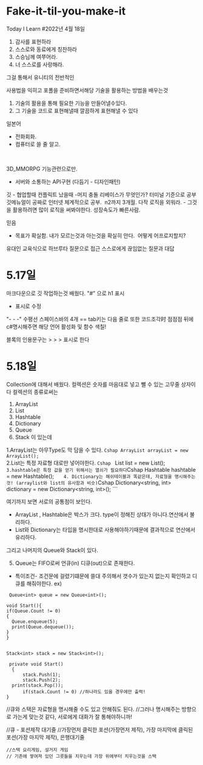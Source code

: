 # Fake-it-til-you-make-it
Today I Learn
#2022년 4월 18일
1. 감사를 표현하라
2. 스스로와 동료에게 칭찬하라
3. 스승님께 여쭈어라.
4. 너 스스로를 사랑해라.


그걸 통해서 유니티의 전반적인 

사용법을 익히고 포폴을 준비하면서해당 기술을 활용하는 방법을 배우는것
​
1. 기술의 활용을 통해 필요한 기능을 만들어낼수있다.
2. 그 기술을 코드로 표현해낼때 깔끔하게 표현해낼 수 있다
​

일본어
- 전화회화. 
- 컴퓨터로 쓸 줄 알고. 
​

​

3D_MMORPG
기능관련으로만.
- 서버와 소통하는 API구현
(다듬기 - 디자인패턴)
​

깃 - 협업할때
컨플릭트 났을때 -머지 충돌
리베이스가 무엇인가?
터미널 기준으로 공부
깃메뉴얼이 공짜로 인터넷 체계적으로 공부. 
​
n2까지 3개월. 
​
다작
로직을 외워라. - 그것을 활용하려면
많이 로직을 써봐야한다. 성장속도가 빠른사람. 
​

믿음 
- 목표가 확실함. 
내가 모르는것과 아는것을 확실히 안다.
​
어떻게 어프로지할지?
​

유대인 교육식으로 하브루타 질문으로 접근
스스로에게 끊임없는 질문과 대답
​


# 5.17일 
마크다운으로 깃 작업하는것 배웠다.
"#" 으로 h1 표시
- 표시로 수정

"- - -"  수평선
스페이스바의 4개 == tab키는 다음 줄로
또한 코드조각时 점점점 뒤에 c#명시해주면 해당 언어 활성화 및 함수 색칠!

블록의 인용문구는 >  >  > 표시로 한다

# 5.18일
Collection에 대해서 배웠다. 
컬렉션은 숫자를 마음대로 넣고 뺄 수 있는 고무줄 상자이다 
컬렉션의 종류로써는 
1. ArrayList
2. List
3. Hashtable
4. Dictionary
5. Queue
6. Stack 
이 있는데 

1.ArrayList는 아무Type도 막 담을 수 있다.
 ```Cshap ArrayList arrayList = new ArrayList();```   
2.List는 특정 자료형 대로만 넣어야한다.
```Cshap ``` List<int> list = new List<int>(); ```   
3.hashtable은 특정 값을 얻기 위해서는 열쇠가 필요하다
```Cshap  Hashtable hashtable = new Hashtable(); ```   
4. Dictionary는 해쉬테이블과 똑같은데, 자료형을 명시해주는것! (arraylist와 list의 유사함과 비슷)
```Cshap  Dictionary<string, int> dictionary = new Dictionary<string, int>(); ```    
  
여기까지 보면 서로의 공통점이 보인다. 
 - ArrayList , Hashtable은 박스가 크다. type이 정해진 상태가 아니다.연산에서 불리하다.
 - List와 Dictionary는 타입을 명시한대로 사용해야하기때문에 결과적으로 연산에서 유리하다.

  
  그리고 나머지의 Queue와 Stack이 있다. 
  
5. Queue는 FIFO로써 언큐(in) 디큐(out)으로 존재한다.
  - 특이조건- 조건문에 걸렸기떄문에 쓸대 주의해서 갯수가 있는지 없는지 확인하고 디큐를 해줘야한다.
  ex) 
  ```Cshap
   Queue<int> queue = new Queue<int>();
  
  void Start(){
  if(Queue.Count != 0)
  {
    Queue.enqueue(5);
    print(Queue.dequeue());
  }
  }
  ```
  
  ```Cshap     
  
 Stack<int> stack = new Stack<int>();  

   private void Start()
    {
        stack.Push(1);
        stack.Push(2);
    print(stack.Pop());
        if(stack.Count != 0) //하나라도 있을 경우에만 출력!
  }
  ```
   //큐와 스택은 자료형을 명시해줄 수도 있고 안해줘도 된다. 
    //그러나 명시해주는 방향으로 가는게 맞는것 같다, 서로에게 대화가 잘 통해야하니까!
  
  //큐 - 포션제작 대기줄
    //가장먼저 클릭한 포션(가장먼저 제작),    가장 마지막에 클릭된 포션(가장 마지막 제작), 은행대기줄

    //스택 요리게임, 설거지 게임
    // 기존에 쌓여져 있던 그릇들을 치우는데 가장 위에부터 치우는것을 스택







